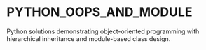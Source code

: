 # PYTHON_OOPS_AND_MODULE
Python solutions demonstrating object-oriented programming with hierarchical inheritance and module-based class design.
